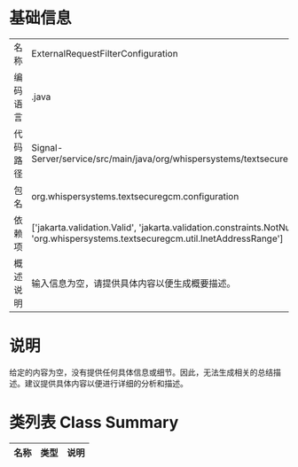 # 基础信息

|      |      |
|------|------|
| 名称 | ExternalRequestFilterConfiguration |
| 编码语言 | .java |
| 代码路径 | Signal-Server/service/src/main/java/org/whispersystems/textsecuregcm/configuration/ExternalRequestFilterConfiguration.java |
| 包名 | org.whispersystems.textsecuregcm.configuration |
| 依赖项 | ['jakarta.validation.Valid', 'jakarta.validation.constraints.NotNull', 'java.util.Set', 'org.whispersystems.textsecuregcm.util.InetAddressRange'] |
| 概述说明 | 输入信息为空，请提供具体内容以便生成概要描述。 |

# 说明

给定的内容为空，没有提供任何具体信息或细节。因此，无法生成相关的总结描述。建议提供具体内容以便进行详细的分析和描述。

# 类列表 Class Summary

| 名称   | 类型  | 说明 |
|-------|------|-------------|




